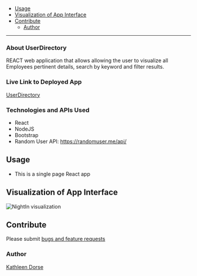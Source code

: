 
- [Usage](#usage)
- [Visualization of App Interface](#visualization-of-app-interface)
- [Contribute](#contribute)
  - [Author](#author)

---

### About UserDirectory

REACT web application that allows allowing the user to visualize all Employees pertinent details, search by keyword and filter results.

### Live Link to Deployed App

[UserDirectory](https://github.com/Noreldin-S/User-Directory/)

### Technologies and APIs Used

- React
- NodeJS
- Bootstrap
- Random User API: https://randomuser.me/api/

## Usage

- This is a single page React app

## Visualization of App Interface

![NightIn visualization]()
​

## Contribute

Please submit [bugs and feature requests](https://github.com/Noreldin-S/User-Directory/issues/)

### Author

[Kathleen Dorse](https://github.com/Noreldin-S/)

